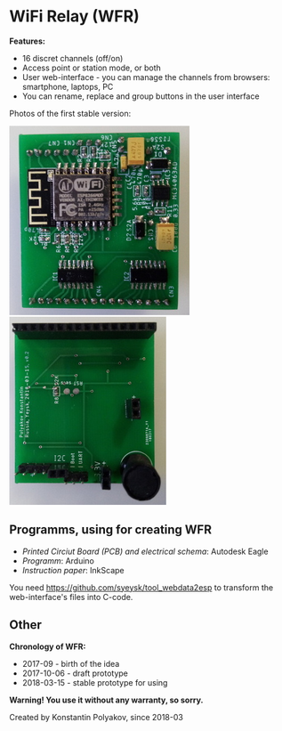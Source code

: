 # WiFi Relay (WFR)

**Features:**

- 16 discret channels (off/on)
- Access point or station mode, or both
- User web-interface - you can manage the channels from browsers: smartphone, laptops, PC
- You can rename, replace and group buttons in the user interface

Photos of the first stable version:

[![v0.2 bottom](https://raw.githubusercontent.com/syeysk/wfr/master/images/v0.2_bottom_min.jpg)](https://raw.githubusercontent.com/syeysk/wfr/master/images/v0.2_bottom.jpg)
[![v0.2 top](https://raw.githubusercontent.com/syeysk/wfr/master/images/v0.2_top_min.jpg)](https://raw.githubusercontent.com/syeysk/wfr/master/images/v0.2_top.jpg)

## Programms, using for creating WFR

- *Printed Circiut Board (PCB) and electrical schema*: Autodesk Eagle
- *Programm*: Arduino
- *Instruction paper*: InkScape

You need https://github.com/syeysk/tool_webdata2esp to transform the web-interface's files into C-code.

## Other

**Chronology of WFR:**

- 2017-09 - birth of the idea
- 2017-10-06 - draft prototype
- 2018-03-15 - stable prototype for using

**Warning! You use it without any warranty, so sorry.**

Created by Konstantin Polyakov, since 2018-03